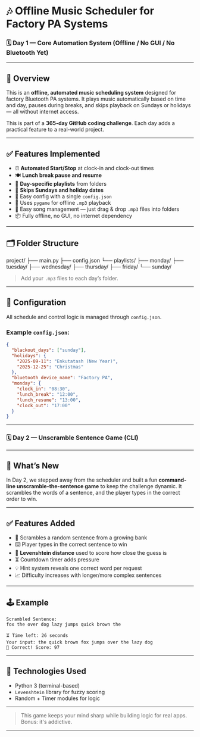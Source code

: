 # 🎶 Offline Music Scheduler for Factory PA Systems

### 🗓️ Day 1 — Core Automation System (Offline / No GUI / No Bluetooth Yet)

---

## 📌 Overview

This is an **offline, automated music scheduling system** designed for factory Bluetooth PA systems. It plays music automatically based on time and day, pauses during breaks, and skips playback on Sundays or holidays — all without internet access.

This is part of a **365-day GitHub coding challenge**. Each day adds a practical feature to a real-world project.

---

## ✅ Features Implemented

- ⏰ **Automated Start/Stop** at clock-in and clock-out times
- 🍽️ **Lunch break pause and resume**
- 📅 **Day-specific playlists** from folders
- 🔕 **Skips Sundays and holiday dates**
- 💾 Easy config with a single `config.json`
- 🎵 Uses `pygame` for offline `.mp3` playback
- 📂 Easy song management — just drag & drop `.mp3` files into folders
- 📦 Fully offline, no GUI, no internet dependency

---

## 🗂️ Folder Structure

project/
├── main.py
├── config.json
└── playlists/
├── monday/
├── tuesday/
├── wednesday/
├── thursday/
├── friday/
└── sunday/


> Add your `.mp3` files to each day’s folder.

---

## 🧠 Configuration

All schedule and control logic is managed through `config.json`.

### Example `config.json`:

```json
{
  "blackout_days": ["sunday"],
  "holidays": {
    "2025-09-11": "Enkutatash (New Year)",
    "2025-12-25": "Christmas"
  },
  "bluetooth_device_name": "Factory PA",
  "monday": {
    "clock_in": "08:30",
    "lunch_break": "12:00",
    "lunch_resume": "13:00",
    "clock_out": "17:00"
  }
}
```

---

### 🗓️ Day 2 — Unscramble Sentence Game (CLI)

---

## 📌 What’s New

In Day 2, we stepped away from the scheduler and built a fun **command-line unscramble-the-sentence game** to keep the challenge dynamic. It scrambles the words of a sentence, and the player types in the correct order to win.

---

## ✅ Features Added

- 🎲 Scrambles a random sentence from a growing bank  
- ⌨️ Player types in the correct sentence to win  
- 🧠 **Levenshtein distance** used to score how close the guess is  
- ⏳ Countdown timer adds pressure  
- 💡 Hint system reveals one correct word per request  
- 📈 Difficulty increases with longer/more complex sentences

---

## 🕹️ Example

```
Scrambled Sentence:
fox the over dog lazy jumps quick brown the

⏳ Time left: 26 seconds
Your input: the quick brown fox jumps over the lazy dog
🎉 Correct! Score: 97
```

---

## 🧰 Technologies Used

- Python 3 (terminal-based)  
- `Levenshtein` library for fuzzy scoring  
- Random + Timer modules for logic

---

> This game keeps your mind sharp while building logic for real apps. Bonus: it's addictive.

---
